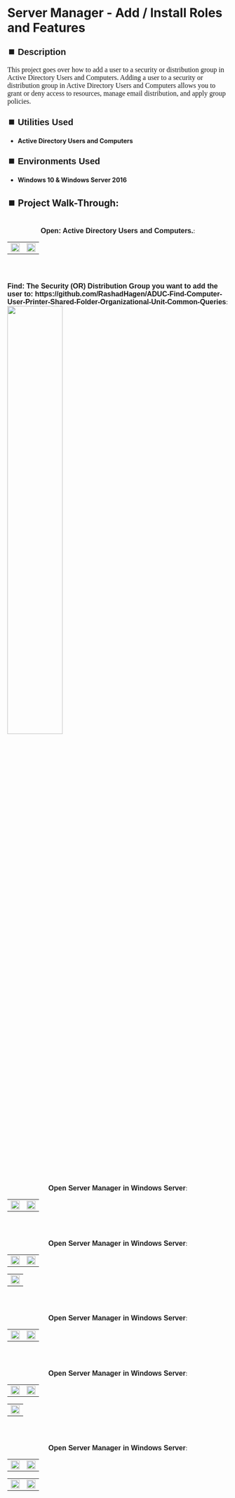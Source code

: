 <h1>Server Manager - Add / Install Roles and Features</h1>


<h2 style="font-family: Arial, sans-serif; font-size: 20px; font-weight: bold; margin-top: 24px; margin-bottom: 12px;">
⏹️ Description</h2>

<p style="font-family: Georgia, serif; font-size: 16px; margin-top: 12px; margin-bottom: 12px;">
This project goes over how to add a user to a security or distribution group in Active Directory Users and Computers. Adding a user to a security or distribution group in Active Directory Users and Computers allows you to grant or deny access to resources, manage email distribution, and apply group policies.
</b>



<h2 style="font-family: Arial, sans-serif; font-size: 20px; font-weight: bold; margin-top: 24px; margin-bottom: 12px;">
⏹️ Utilities Used</h2>
  
<p style="font-family: Georgia, serif; font-size: 16px; margin-top: 12px; margin-bottom: 12px;">
 
 - <b>Active Directory Users and Computers</b>



<h2 style="font-family: Arial, sans-serif; font-size: 20px; font-weight: bold; margin-top: 24px; margin-bottom: 12px;"> 
⏹️ Environments Used </h2>

<p style="font-family: Georgia, serif; font-size: 16px; margin-top: 12px; margin-bottom: 12px;">
 
- <b>Windows 10 & Windows Server 2016</b>



<h2 style="font-family: Arial, sans-serif; font-size: 20px; font-weight: bold; margin-top: 24px; margin-bottom: 12px;"> 
<h2>
⏹️ Project Walk-Through:</h2>
 <br/>

<div style="text-align:center;">
  <span style="font-family: Arial, sans-serif; font-size: 16px;"><b>Open: Active Directory Users and Computers.</b></span>:  
<br/>

<table>
  <tr>
    <td><img src="https://imgur.com/txb6Mot.png" height="100%" width="100%" /></td>
    <td><img src="https://imgur.com/AcOJlQA.png" height="100%" width="100%" /></td>
  </tr>
</table>

<br /><br />


</div>
  <span style="font-family: Arial, sans-serif; font-size: 16px;"><b>Find: The Security  (OR)  Distribution Group you want to add the user to: https://github.com/RashadHagen/ADUC-Find-Computer-User-Printer-Shared-Folder-Organizational-Unit-Common-Queries</b></span>:  
  <br/>
  <img src="https://imgur.com/xdqv5yn.png" height="50%" width="50%"/>  
  <br /><br /><br /><br />


  <div style="text-align:center;">
  <span style="font-family: Arial, sans-serif; font-size: 16px;"><b>Open Server Manager in Windows Server</b></span>:  
<br/>

<table>
  <tr>
    <td><img src="https://imgur.com/oe2qKP5.png" height="100%" width="100%" /></td>
    <td><img src="https://imgur.com/UvEKQRZ.png" height="100%" width="100%" /></td>
  </tr>
</table>

<br /><br />


<div style="text-align:center;">
  <span style="font-family: Arial, sans-serif; font-size: 16px;"><b>Open Server Manager in Windows Server</b></span>:  
<br/>

<table>
  <tr>
    <td><img src="https://imgur.com/oe2qKP5.png" height="100%" width="100%" /></td>
    <td><img src="https://imgur.com/UvEKQRZ.png" height="100%" width="100%" /></td>
  </tr>
</table>

<table>
  <tr>
    <td><img src="https://imgur.com/vmzKdBz.png" height="100%" width="100%" /></td>
  </tr>
</table>

<br /><br />


<div style="text-align:center;">
  <span style="font-family: Arial, sans-serif; font-size: 16px;"><b>Open Server Manager in Windows Server</b></span>:  
<br/>

<table>
  <tr>
    <td><img src="https://imgur.com/oe2qKP5.png" height="100%" width="100%" /></td>
    <td><img src="https://imgur.com/UvEKQRZ.png" height="100%" width="100%" /></td>
  </tr>
</table>

<br /><br />


<div style="text-align:center;">
  <span style="font-family: Arial, sans-serif; font-size: 16px;"><b>Open Server Manager in Windows Server</b></span>:  
<br/>

<table>
  <tr>
    <td><img src="https://imgur.com/oe2qKP5.png" height="100%" width="100%" /></td>
    <td><img src="https://imgur.com/UvEKQRZ.png" height="100%" width="100%" /></td>
  </tr>
</table>

<table>
  <tr>
    <td><img src="https://imgur.com/vmzKdBz.png" height="100%" width="100%" /></td>
  </tr>
</table>

<br /><br />


<div style="text-align:center;">
  <span style="font-family: Arial, sans-serif; font-size: 16px;"><b>Open Server Manager in Windows Server</b></span>:  
<br/>

<table>
  <tr>
    <td><img src="https://imgur.com/oe2qKP5.png" height="100%" width="100%" /></td>
    <td><img src="https://imgur.com/UvEKQRZ.png" height="100%" width="100%" /></td>
  </tr>
</table>

<table>
  <tr>
    <td><img src="https://imgur.com/vmzKdBz.png" height="100%" width="100%" /></td>
    <td><img src="https://imgur.com/eLy0pKN.png" height="100%" width="100%" /></td>
  </tr>
</table>

<br /><br />
